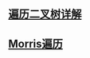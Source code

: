 ## [遍历二叉树详解](https://leetcode-cn.com/problems/binary-tree-preorder-traversal/solution/leetcodesuan-fa-xiu-lian-dong-hua-yan-shi-xbian-2/)
## [Morris遍历](https://leetcode-cn.com/problems/binary-tree-inorder-traversal/solution/morrisbian-li-tu-jie-by-sher6j/) 